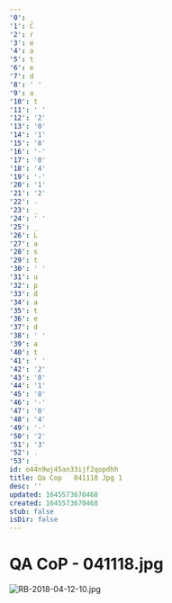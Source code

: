 ```yaml
---
'0': _
'1': C
'2': r
'3': e
'4': a
'5': t
'6': e
'7': d
'8': ' '
'9': a
'10': t
'11': ' '
'12': '2'
'13': '0'
'14': '1'
'15': '8'
'16': '-'
'17': '0'
'18': '4'
'19': '-'
'20': '1'
'21': '2'
'22': .
'23': _
'24': ' '
'25': _
'26': L
'27': a
'28': s
'29': t
'30': ' '
'31': u
'32': p
'33': d
'34': a
'35': t
'36': e
'37': d
'38': ' '
'39': a
'40': t
'41': ' '
'42': '2'
'43': '0'
'44': '1'
'45': '8'
'46': '-'
'47': '0'
'48': '4'
'49': '-'
'50': '2'
'51': '3'
'52': .
'53': _
id: o44n9wj45an33ijf2qopdhh
title: Qa Cop   041118 Jpg 1
desc: ''
updated: 1645573670468
created: 1645573670468
stub: false
isDir: false
---
```


# QA CoP - 041118.jpg


![RB-2018-04-12-10.jpg](/assets/rb-2018-04-12-10-1k9v13hdt38t.jpg)

